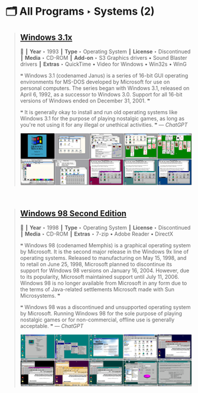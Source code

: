 # 🗂️ All Programs ‣ Systems (2)

> ## [Windows 3.1x](Windows%203.1x/README.md)
>
> 📌 ┃ **Year** ‣ 1993 ┃ **Type** ‣ Operating System ┃ **License** ‣ Discontinued ┃ **Media** ‣ CD-ROM ┃ **Add-on** ‣ S3 Graphics drivers • Sound Blaster drivers ┃ **Extras** ‣ QuickTime • Video for Windows • Win32s • WinG 
>
> ❝ Windows 3.1 (codenamed Janus) is a series of 16-bit GUI operating environments for MS-DOS developed by Microsoft for use on personal computers. The series began with Windows 3.1, released on April 6, 1992, as a successor to Windows 3.0. Support for all 16-bit versions of Windows ended on December 31, 2001. ❞
>
> ❝ It is generally okay to install and run old operating systems like Windows 3.1 for the purpose of playing nostalgic games, as long as you're not using it for any illegal or unethical activities. ❞ — *ChatGPT*
>
>
> ![](Windows%203.1x/Montage.png "Windows 3.1x")
>

&nbsp;

> ## [Windows 98 Second Edition](Windows%2098SE/README.md)
>
> 📌 ┃ **Year** ‣ 1998 ┃ **Type** ‣ Operating System ┃ **License** ‣ Discontinued ┃ **Media** ‣ CD-ROM ┃ **Extras** ‣ 7-zip • Adobe Reader • DirectX 
>
> ❝ Windows 98 (codenamed Memphis) is a graphical operating system by Microsoft. It is the second major release in the Windows 9x line of operating systems. Released to manufacturing on May 15, 1998, and to retail on June 25, 1998, Microsoft planned to discontinue its support for Windows 98 versions on January 16, 2004. However, due to its popularity, Microsoft maintained support until July 11, 2006. Windows 98 is no longer available from Microsoft in any form due to the terms of Java-related settlements Microsoft made with Sun Microsystems. ❞
>
> ❝ Windows 98 was a discontinued and unsupported operating system by Microsoft. Running Windows 98 for the sole purpose of playing nostalgic games or for non-commercial, offline use is generally acceptable. ❞ — *ChatGPT*
>
>
> ![](Windows%2098SE/Montage.png "Windows 98 Second Edition")
>

&nbsp;

